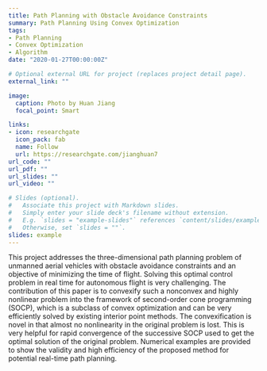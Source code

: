 ```yaml
---
title: Path Planning with Obstacle Avoidance Constraints
summary: Path Planning Using Convex Optimization
tags:
- Path Planning
- Convex Optimization
- Algorithm
date: "2020-01-27T00:00:00Z"

# Optional external URL for project (replaces project detail page).
external_link: ""

image:
  caption: Photo by Huan Jiang
  focal_point: Smart

links:
- icon: researchgate
  icon_pack: fab
  name: Follow
  url: https://researchgate.com/jianghuan7
url_code: ""
url_pdf: ""
url_slides: ""
url_video: ""

# Slides (optional).
#   Associate this project with Markdown slides.
#   Simply enter your slide deck's filename without extension.
#   E.g. `slides = "example-slides"` references `content/slides/example-slides.md`.
#   Otherwise, set `slides = ""`.
slides: example
---
```


This project addresses the three-dimensional path planning problem of unmanned aerial vehicles with obstacle avoidance constraints and an objective of minimizing the time of flight.
Solving this optimal control problem in real time for autonomous flight is very challenging.
The contribution of this paper is to convexify such a nonconvex and highly nonlinear problem into the framework of second-order cone programming (SOCP), which is a subclass of convex optimization and can be very efficiently solved by existing interior point methods. 
The convexification is novel in that almost no nonlinearity in the original problem is lost. 
This is very helpful for rapid convergence of the successive SOCP used to get the optimal solution of the original problem. 
Numerical examples are provided to show the validity and high efficiency of the proposed method for potential real-time path planning.